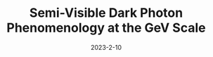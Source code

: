 ---
title: 'Semi-Visible Dark Photon Phenomenology at the GeV Scale'
authors: Asli M. Abdullahi, Matheus Hostert, Daniele Massaro, Silvia Pascoli
collection: publication
permalink: /publication/2023-2-10-Semi-VisibleDarkPhotonPhenomenologyattheGeVScale
date: 2023-2-10
venue:  
paperurl: 'https://arxiv.org/abs/2302.05410'
citation: 'Semi-Visible Dark Photon Phenomenology at the GeV Scale, Asli M. Abdullahi, Matheus Hostert, Daniele Massaro, Silvia Pascoli, preprint, 2023'
eprint: '2302.05410'
---